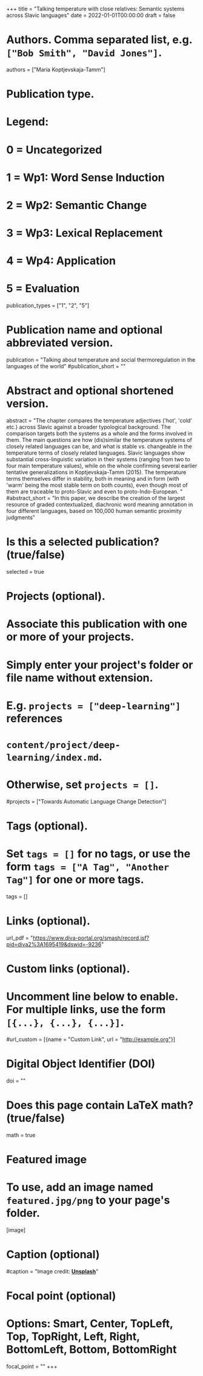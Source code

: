 +++
title = "Talking temperature with close relatives: Semantic systems across Slavic languages"
date = 2022-01-01T00:00:00
draft = false

# Authors. Comma separated list, e.g. `["Bob Smith", "David Jones"]`.
authors = ["Maria Koptjevskaja-Tamm"]

# Publication type.
# Legend:
# 0 = Uncategorized
# 1 = Wp1: Word Sense Induction
# 2 = Wp2: Semantic Change
# 3 = Wp3: Lexical Replacement
# 4 = Wp4: Application
# 5 = Evaluation
publication_types = ["1", "2", "5"]

# Publication name and optional abbreviated version.
publication = "Talking about temperature and social thermoregulation in the languages of the world"
#publication_short = ""

# Abstract and optional shortened version.
abstract = "The chapter compares the temperature adjectives ('hot', 'cold' etc.) across Slavic against a broader typological background. The comparison targets both the systems as a whole and the forms involved in them. The main questions are how (dis)similar the temperature systems of closely related languages can be, and what is stable vs. changeable in the temperature terms of closely related languages. Slavic languages show substantial cross-linguistic variation in their systems (ranging from two to four main temperature values), while on the whole confirming several earlier tentative generalizations in Koptjevskaja-Tamm (2015). The temperature terms themselves differ in stability, both in meaning and in form (with 'warm' being the most stable term on both counts), even though most of them are traceable to proto-Slavic and even to proto-Indo-European. "
#abstract_short = "In this paper, we describe the creation of the largest resource of graded contextualized, diachronic word meaning annotation in four different languages, based on 100,000 human semantic proximity judgments"

# Is this a selected publication? (true/false)
selected = true

# Projects (optional).
#   Associate this publication with one or more of your projects.
#   Simply enter your project's folder or file name without extension.
#   E.g. `projects = ["deep-learning"]` references
#   `content/project/deep-learning/index.md`.
#   Otherwise, set `projects = []`.
#projects = ["Towards Automatic Language Change Detection"]

# Tags (optional).
#   Set `tags = []` for no tags, or use the form `tags = ["A Tag", "Another Tag"]` for one or more tags.
tags = []

# Links (optional).
url_pdf = "https://www.diva-portal.org/smash/record.jsf?pid=diva2%3A1695419&dswid=-9236"

# Custom links (optional).
#   Uncomment line below to enable. For multiple links, use the form `[{...}, {...}, {...}]`.
#url_custom = [{name = "Custom Link", url = "http://example.org"}]

# Digital Object Identifier (DOI)
doi = ""

# Does this page contain LaTeX math? (true/false)
math = true

# Featured image
# To use, add an image named `featured.jpg/png` to your page's folder.
[image]
  # Caption (optional)
  #caption = "Image credit: [**Unsplash**](https://unsplash.com/photos/pLCdAaMFLTE)"

  # Focal point (optional)
  # Options: Smart, Center, TopLeft, Top, TopRight, Left, Right, BottomLeft, Bottom, BottomRight
  focal_point = ""
+++
